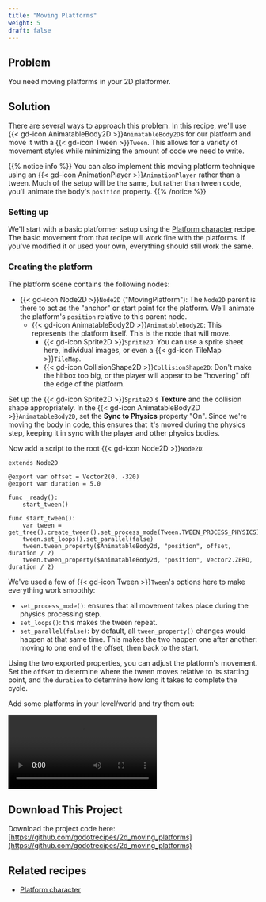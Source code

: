 ```yaml
---
title: "Moving Platforms"
weight: 5
draft: false
---
```


## Problem

You need moving platforms in your 2D platformer.

## Solution

There are several ways to approach this problem. In this recipe, we'll use {{< gd-icon AnimatableBody2D >}}`AnimatableBody2D`s for our platform and move it with a {{< gd-icon Tween >}}`Tween`. This allows for a variety of movement styles while minimizing the amount of code we need to write.

{{% notice info %}}
You can also implement this moving platform technique using an {{< gd-icon AnimationPlayer >}}`AnimationPlayer` rather than a tween. Much of the setup will be the same, but rather than tween code, you'll animate the body's `position` property.
{{% /notice %}}

### Setting up

We'll start with a basic platformer setup using the [Platform character](/godot_recipes/4.x/2d/platform_character/) recipe. The basic movement from that recipe will work fine with the platforms. If you've modified it or used your own, everything should still work the same.

### Creating the platform

The platform scene contains the following nodes:

- {{< gd-icon Node2D >}}`Node2D` ("MovingPlatform"): The `Node2D` parent is there to act as the "anchor" or start point for the platform. We'll animate the platform's `position` relative to this parent node.
  - {{< gd-icon AnimatableBody2D >}}`AnimatableBody2D`: This represents the platform itself. This is the node that will move.
    - {{< gd-icon Sprite2D >}}`Sprite2D`: You can use a sprite sheet here, individual images, or even a {{< gd-icon TileMap >}}`TileMap`.
    - {{< gd-icon CollisionShape2D >}}`CollisionShape2D`: Don't make the hitbox too big, or the player will appear to be "hovering" off the edge of the platform.

Set up the {{< gd-icon Sprite2D >}}`Sprite2D`'s **Texture** and the collision shape appropriately. In the {{< gd-icon AnimatableBody2D >}}`AnimatableBody2D`, set the **Sync to Physics** property "On". Since we're moving the body in code, this ensures that it's moved during the physics step, keeping it in sync with the player and other physics bodies.

Now add a script to the root {{< gd-icon Node2D >}}`Node2D`:

```gdscript
extends Node2D

@export var offset = Vector2(0, -320)
@export var duration = 5.0

func _ready():
    start_tween()

func start_tween():
    var tween = get_tree().create_tween().set_process_mode(Tween.TWEEN_PROCESS_PHYSICS)
    tween.set_loops().set_parallel(false)
    tween.tween_property($AnimatableBody2d, "position", offset, duration / 2)
    tween.tween_property($AnimatableBody2d, "position", Vector2.ZERO, duration / 2)
```

We've used a few of {{< gd-icon Tween >}}`Tween`'s options here to make everything work smoothly:

* `set_process_mode()`: ensures that all movement takes place during the physics processing step.
* `set_loops()`: this makes the tween repeat.
* `set_parallel(false)`: by default, all `tween_property()` changes would happen at that same time. This makes the two happen one after another: moving to one end of the offset, then back to the start.

Using the two exported properties, you can adjust the platform's movement. Set the `offset` to determine where the tween moves relative to its starting point, and the `duration` to determine how long it takes to complete the cycle.

Add some platforms in your level/world and try them out:

<video controls src="/godot_recipes/4.x/img/moving_platform4.webm" autoplay="true"></video>

## <i class="fas fa-code-branch"></i> Download This Project

Download the project code here: [https://github.com/godotrecipes/2d_moving_platforms](https://github.com/godotrecipes/2d_moving_platforms)

## Related recipes

- [Platform character](/godot_recipes/4.x/2d/platform_character/)

<!-- #### Like video?

*Coming soon*
{{< youtube C-Sn55e5wnk >}} -->